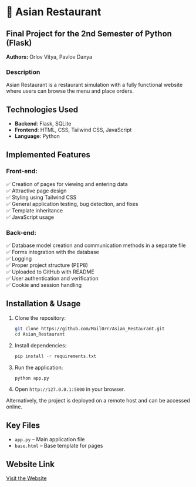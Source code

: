 # 🍜 Asian Restaurant

## Final Project for the 2nd Semester of Python (Flask)
**Authors:** Orlov Vitya, Pavlov Danya

### Description
Asian Restaurant is a restaurant simulation with a fully functional website where users can browse the menu and place orders.

## Technologies Used
- **Backend**: Flask, SQLite  
- **Frontend**: HTML, CSS, Tailwind CSS, JavaScript  
- **Language**: Python  

## Implemented Features
### Front-end:
✅ Creation of pages for viewing and entering data  
✅ Attractive page design  
✅ Styling using Tailwind CSS  
✅ General application testing, bug detection, and fixes  
✅ Template inheritance  
✅ JavaScript usage  

### Back-end:
✅ Database model creation and communication methods in a separate file  
✅ Forms integration with the database  
✅ Logging  
✅ Proper project structure (PEP8)  
✅ Uploaded to GitHub with README  
✅ User authentication and verification  
✅ Cookie and session handling  

## Installation & Usage
1. Clone the repository:  
   ```bash
   git clone https://github.com/Mail0rr/Asian_Restaurant.git
   cd Asian_Restaurant

   ```  
2. Install dependencies:  
   ```bash
   pip install -r requirements.txt
   ```  
3. Run the application:  
   ```bash
   python app.py
   ```  
4. Open `http://127.0.0.1:5000` in your browser.  

Alternatively, the project is deployed on a remote host and can be accessed online.

## Key Files
- `app.py` – Main application file  
- `base.html` – Base template for pages  

## Website Link
[Visit the Website](http://116.203.195.165:8743/)  

